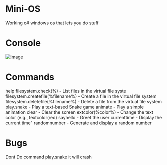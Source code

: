 # Mini-OS
Working c# windows os that lets you do stuff


# Console

![image](https://github.com/Oxuu1/Mini-OS/assets/65877374/8849c2ae-c0e5-4c30-a24b-0593676d471d)


# Commands

help
filesystem.check(%) - List files in the virtual file syste
filesystem.createfile(%filename%) - Create a file in the virtual file system
filesystem.deletefile(%filename%) - Delete a file from the virtual file system
play.snake - Play a text-based Snake game
animate - Play a simple animation
clear - Clear the screen
extcolor(%color%) - Change the text color (e.g., textcolor(red)
sayhello - Greet the user
currenttime - Display the current time"
randomnumber - Generate and display a random number

# Bugs 

Dont Do command play.snake it will crash
